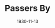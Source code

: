 ---
title: Passers By
date: 1930-11-13
closing_date: 
layout: productions
featured_image: 
image_caption:
image_credit:
playbill:
category:
Theatre: Theatre Jacksonville
cast:
  Mrs. Parker: Daisy Bowden Stephens
  Peter Waverton: Dick Grether
  Margaret Summers: Dorothy Black
  Beatrice Dainton: Fannie May Scollard
  Little Peter Summers: Frankie Kells, Jr.
  Lady Amelia Hurley: Maurguerite P. Culp
  William Pine: Phillip Devlin
  Samuel Burns: Ralph M. Anderson
  Nighty: Joseph Marron
crew:
  Director: Frank F. Kells
  Props:
    - Mary Willcox Rowland
    - Maurguerite Chiasson
understudies:
orchestra:
external_links:
---